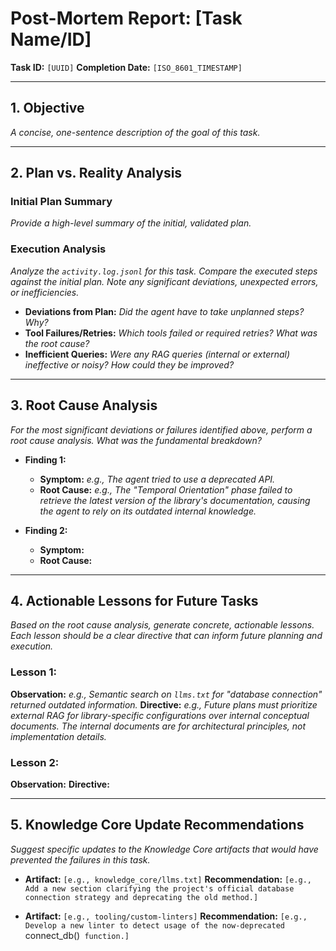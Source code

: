 # Post-Mortem Report: [Task Name/ID]

**Task ID:** `[UUID]`
**Completion Date:** `[ISO_8601_TIMESTAMP]`

---

## 1. Objective

*A concise, one-sentence description of the goal of this task.*

---

## 2. Plan vs. Reality Analysis

### Initial Plan Summary
*Provide a high-level summary of the initial, validated plan.*

### Execution Analysis
*Analyze the `activity.log.jsonl` for this task. Compare the executed steps against the initial plan. Note any significant deviations, unexpected errors, or inefficiencies.*

-   **Deviations from Plan:** *Did the agent have to take unplanned steps? Why?*
-   **Tool Failures/Retries:** *Which tools failed or required retries? What was the root cause?*
-   **Inefficient Queries:** *Were any RAG queries (internal or external) ineffective or noisy? How could they be improved?*

---

## 3. Root Cause Analysis

*For the most significant deviations or failures identified above, perform a root cause analysis. What was the fundamental breakdown?*

-   **Finding 1:**
    -   **Symptom:** *e.g., The agent tried to use a deprecated API.*
    -   **Root Cause:** *e.g., The "Temporal Orientation" phase failed to retrieve the latest version of the library's documentation, causing the agent to rely on its outdated internal knowledge.*

-   **Finding 2:**
    -   **Symptom:**
    -   **Root Cause:**

---

## 4. Actionable Lessons for Future Tasks

*Based on the root cause analysis, generate concrete, actionable lessons. Each lesson should be a clear directive that can inform future planning and execution.*

### Lesson 1:
**Observation:** *e.g., Semantic search on `llms.txt` for "database connection" returned outdated information.*
**Directive:** *e.g., Future plans must prioritize external RAG for library-specific configurations over internal conceptual documents. The internal documents are for architectural principles, not implementation details.*

### Lesson 2:
**Observation:**
**Directive:**

---

## 5. Knowledge Core Update Recommendations

*Suggest specific updates to the Knowledge Core artifacts that would have prevented the failures in this task.*

-   **Artifact:** `[e.g., knowledge_core/llms.txt]`
    **Recommendation:** `[e.g., Add a new section clarifying the project's official database connection strategy and deprecating the old method.]`

-   **Artifact:** `[e.g., tooling/custom-linters]`
    **Recommendation:** `[e.g., Develop a new linter to detect usage of the now-deprecated `connect_db()` function.]`